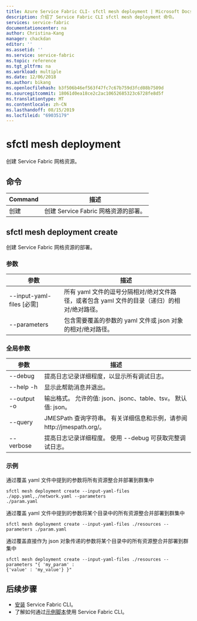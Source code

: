 ```yaml
---
title: Azure Service Fabric CLI- sfctl mesh deployment | Microsoft Docs
description: 介绍了 Service Fabric CLI sfctl mesh deployment 命令。
services: service-fabric
documentationcenter: na
author: Christina-Kang
manager: chackdan
editor: ''
ms.assetid: ''
ms.service: service-fabric
ms.topic: reference
ms.tgt_pltfrm: na
ms.workload: multiple
ms.date: 12/06/2018
ms.author: bikang
ms.openlocfilehash: b3f506b46ef563f47fc7c67b759d3fcd08b7509d
ms.sourcegitcommit: 18061d0ea18ce2c2ac10652685323c6728fe8d5f
ms.translationtype: MT
ms.contentlocale: zh-CN
ms.lasthandoff: 08/15/2019
ms.locfileid: "69035179"
---
```

# <a name="sfctl-mesh-deployment"></a>sfctl mesh deployment
创建 Service Fabric 网格资源。

## <a name="commands"></a>命令

|Command|描述|
| --- | --- |
| 创建 | 创建 Service Fabric 网格资源的部署。 |

## <a name="sfctl-mesh-deployment-create"></a>sfctl mesh deployment create
创建 Service Fabric 网格资源的部署。

### <a name="arguments"></a>参数

|参数|描述|
| --- | --- |
| --input-yaml-files [必需] | 所有 yaml 文件的逗号分隔相对/绝对文件路径，或者包含 yaml 文件的目录（递归）的相对/绝对路径。 |
| --parameters | 包含需要覆盖的参数的 yaml 文件或 json 对象的相对/绝对路径。 |

### <a name="global-arguments"></a>全局参数

|参数|描述|
| --- | --- |
| --debug | 提高日志记录详细程度，以显示所有调试日志。 |
| --help -h | 显示此帮助消息并退出。 |
| --output -o | 输出格式。  允许的值\: json、jsonc、table、tsv。  默认值\: json。 |
| --query | JMESPath 查询字符串。 有关详细信息和示例，请参阅 http\://jmespath.org/。 |
| --verbose | 提高日志记录详细程度。 使用 --debug 可获取完整调试日志。 |

### <a name="examples"></a>示例

通过覆盖 yaml 文件中提到的参数将所有资源整合并部署到群集中

```
sfctl mesh deployment create --input-yaml-files ./app.yaml,./network.yaml --parameters
./param.yaml
```

通过覆盖 yaml 文件中提到的参数将某个目录中的所有资源整合并部署到群集中

```
sfctl mesh deployment create --input-yaml-files ./resources --parameters ./param.yaml
```

通过覆盖直接作为 json 对象传递的参数将某个目录中的所有资源整合并部署到群集中

```
sfctl mesh deployment create --input-yaml-files ./resources --parameters "{ 'my_param' :
{'value' : 'my_value'} }"
```


## <a name="next-steps"></a>后续步骤
- [安装](service-fabric-cli.md) Service Fabric CLI。
- 了解如何通过[示例脚本](/azure/service-fabric/scripts/sfctl-upgrade-application)使用 Service Fabric CLI。